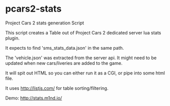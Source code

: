 # pcars2-stats
Project Cars 2 stats generation Script

This script creates a Table out of Project Cars 2 dedicated server lua stats plugin.

It expects to find 'sms_stats_data.json' in the same path.

The 'vehicle.json' was extracted from the server api. It might need to be updated when new cars/liveries are added to the game.


It will spit out HTML so you can either run it as a CGI, or pipe into some html file.


It uses http://listjs.com/ for table sorting/filtering.


Demo: http://stats.m1nd.io/
